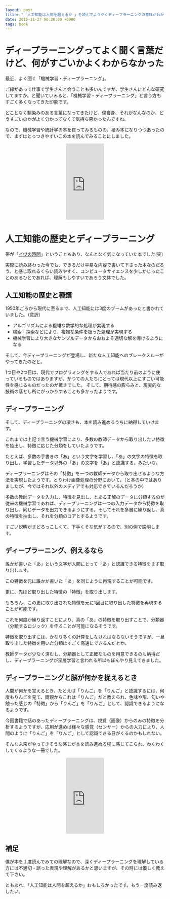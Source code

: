 ```yaml
---
layout: post
title: "「人工知能は人間を超えるか 」を読んでようやくディープラーニングの意味がわかった"
date: 2015-11-27 00:20:00 +0900
tags: book
---
```


# ディープラーニングってよく聞く言葉だけど、何がすごいかよくわからなかった

最近、よく聞く「機械学習・ディープラーニング」。

ご縁があって仕事で学生さんと会うことも多いんですが、学生さんにどんな研究してますか。と聞いていみると、「機械学習・ディープラーニング」と言う方もすごく多くなってきた印象です。

どことなく馴染みのある言葉になってきたけど、僕自身、それがなんなのか、どうすごいのかがよく分かってなくて気持ち悪かったんですね。

なので、機械学習や統計学の本を買ってみるものの、積み本になりつつあったので、まずはとっつきやすいこの本を読んでみることにしました。

<center>
<iframe src="http://rcm-fe.amazon-adsystem.com/e/cm?lt1=_blank&bc1=000000&IS2=1&bg1=FFFFFF&fc1=000000&lc1=0000FF&t=tanukiti_blog-22&o=9&p=8&l=as4&m=amazon&f=ifr&ref=ss_til&asins=B00UAAK07S" style="width:120px;height:240px;" scrolling="no" marginwidth="0" marginheight="0" frameborder="0"></iframe>
</center>

# 人工知能の歴史とディープラーニング

帯が「[イヴの時間](http://timeofeve.com/)」ということもあり、なんとなく気になっていた本でした(笑)

実際に読み終わった今でも、できるだけ平易な内容で書いて下さった本なのだろう。と感じ取れるくらい読みやすく、コンピュータサイエンスを少しかじったことのあるひとであれば、理解もしやすいであろう文体でした。

## 人工知能の歴史と種類

1950年ごろから現代に至るまで、人工知能には3度のブームがあったと書かれていました。（意訳）

- アルゴリズムによる複雑な数学的な処理が実現する
- 検索・探索などにより、複雑な条件を扱った処理が実現する
- 機械学習により大きなサンプルデータからおおよそ適切な解を導けるようになる

そして、今ディープラーニングが登場し、新たな人工知能へのブレークスルーがやってきたのだと。

1つ目や2つ目は、現代でプログラミングをする人であれば当たり前のように使っているものではありますが、かつての人たちにとっては現代以上にすごい可能性を感じるものだったのが驚きでした。
そして、期待感の膨らみと、現実的な技術の落とし所にがっかりすることも多かったようです。

## ディープラーニング

そして、ディープラーニングの凄さも、本を読み進めるうちに納得していけます。

これまでは上記で言う機械学習により、多数の教師データから取り出したい特徴を抽出し、特徴に応じた分類をしていたようです。

たとえば、多数の手書きの「あ」という文字を学習し、「あ」の文字の特徴を取り出し、学習したデータ以外の「あ」の文字を「あ」と認識する。みたいな。

ディープラーニングはその「特徴」を一つの教師データから取り出せるような方法を実現したようです。とりわけ画像処理の分野において。（と本の中ではありましたが、今ではそれ以外のメディアでも対応できているんだろうか）

多数の教師データを入力し、特徴を見出し、とある正解のデータに分類するのが従来の機械学習であれば、ディープラーニングは一つの入力データから特徴を取り出し、同じデータを出力できるようにする。そしてそれを多層に繰り返し、真の特徴を抽出し、それを分類のコアとするようです。

すごい説明がまどろっこしくて、下手くそな気がするので、別の例で説明します。

## ディープラーニング、例えるなら

誰かが書いた「あ」という文字が人間にとって「あ」と認識できる特徴をまず取り出します。

この特徴を元に誰かが書いた「あ」を同じように再現することが可能です。

更に、先ほど取り出した特徴の「特徴」を取り出します。

もちろん、この更に取り出された特徴を元に1回目に取り出した特徴を再現することが可能です。

これを何度か繰り返すことにより、真の「あ」の特徴を取り出すことで、分類器（分類するロジック）を作ることが可能になるそうです。

特徴を取り出すには、かなり多くの計算をしなければならないそうですが、一旦取り出した特徴を用いた分類はすごく高速にできるんだとか。

教師データが少なく済むし、分類器として正確なものを用意できるのも納得だし、ディープラーニングが深層学習と言われる所以もぼんやり見えてきました。

## ディープラーニングと脳が何かを捉えるとき

人間が何かを覚えるとき、たとえば「りんご」を「りんご」と認識するには、何度もりんごを見て、両親からこれは「りんご」だと教えられ、色味や形、匂いや触った感じの「特徴」から「りんご」を「りんご」として、認識できるようになるようです。

今回書籍で話のあったディープラーニングは、視覚（画像）からのみの特徴を分析するようですが、応用が進めば様々な感覚（センサー）からの入力により、人間のように「りんご」を「りんご」として認識できる日がくるのかもしれない。

そんな未来がやってきそうな感じが本を読み進める程に感じてこられ、わくわくしてくるような一冊でした。

<center>
<iframe src="http://rcm-fe.amazon-adsystem.com/e/cm?lt1=_blank&bc1=000000&IS2=1&bg1=FFFFFF&fc1=000000&lc1=0000FF&t=tanukiti_blog-22&o=9&p=8&l=as4&m=amazon&f=ifr&ref=ss_til&asins=B00UAAK07S" style="width:120px;height:240px;" scrolling="no" marginwidth="0" marginheight="0" frameborder="0"></iframe>
</center>

## 補足

僕が本を１度読んでみての理解なので、深くディープラーニングを理解している方には不適切・誤った表現や理解があるかと思いますが、その時には優しく教えて下さい。

ともあれ、「人工知能は人間を超えるか」おもしろかったです。もう一度読み返したい。
